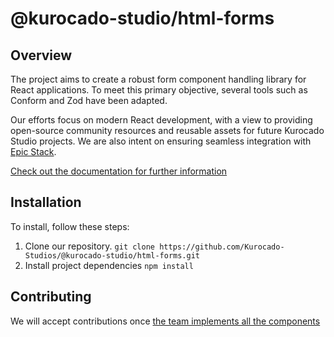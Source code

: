 # @kurocado-studio/html-forms

## Overview

The project aims to create a robust form component handling library for React applications. To meet
this primary objective, several tools such as Conform and Zod have been adapted.

Our efforts focus on modern React development, with a view to providing open-source community
resources and reusable assets for future Kurocado Studio projects. We are also intent on ensuring
seamless integration with [Epic Stack](https://www.epicweb.dev/epic-stack).

[Check out the documentation for further information](https://kurocado-studio.github.io/html-forms)

## Installation

To install, follow these steps:

1. Clone our repository.
   `git clone https://github.com/Kurocado-Studios/@kurocado-studio/html-forms.git`
2. Install project dependencies `npm install`

## Contributing

We will accept contributions once
[the team implements all the components](https://github.com/orgs/Kurocado-Studio/projects/3)

